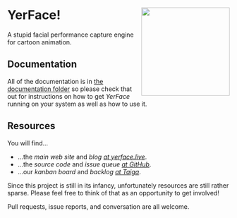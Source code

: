 <img align="right" height="200" src="doc/images/yer-face-logo.jpg" />YerFace!
========
A stupid facial performance capture engine for cartoon animation.

Documentation
-------------

All of the documentation is in [the documentation folder](doc/) so please check that out for instructions on how to get _YerFace_ running on your system as well as how to use it.

Resources
---------

You will find...
- ...the _main web site_ and _blog [at yerface.live](http://yerface.live/)_.
- ...the _source code_ and _issue queue [at GitHub](https://github.com/markleybros/yer-face)_.
- ...our _kanban board_ and _backlog [at Taiga](https://tree.taiga.io/project/markleybros-yerface/)_.

Since this project is still in its infancy, unfortunately resources are still rather sparse. Please feel free to think of that as an opportunity to get involved!

Pull requests, issue reports, and conversation are all welcome.
